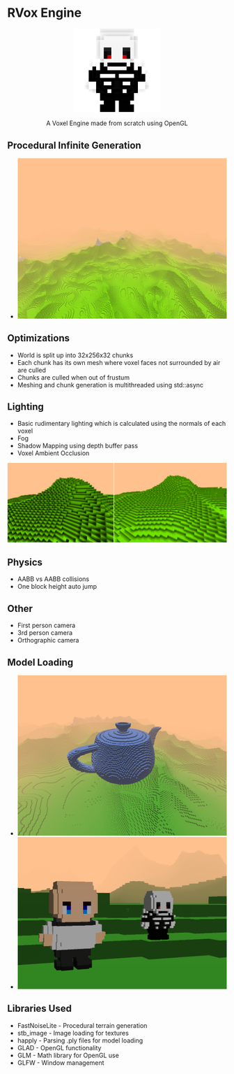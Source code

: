 # RVox Engine 
<p align="center">
<img src="./res/screenshots/skeleton_logo.png" alt="skeleton model" width="200">  
</p>
<p align="center">A Voxel Engine made from scratch using OpenGL<p align="center">


## Procedural Infinite Generation
- ![1000 block render distance](res/screenshots/proceduralInfinite2.jpg) 

## Optimizations   
- World is split up into 32x256x32 chunks
- Each chunk has its own mesh where voxel faces not surrounded by air are culled  
- Chunks are culled when out of frustum 
- Meshing and chunk generation is multithreaded using std::async  
  
## Lighting 
- Basic rudimentary lighting which is calculated using the normals of each voxel  
- Fog 
- Shadow Mapping using depth buffer pass 
- Voxel Ambient Occlusion 

![Ambient Occlusion](res/screenshots/ambient%20occlusion.png)

## Physics 
- AABB vs AABB collisions  
- One block height auto jump 

## Other 
- First person camera 
- 3rd person camera 
- Orthographic camera 

## Model Loading 
- ![teapot ply model](res/screenshots/teapotModel.png)   
- ![Human And Skeleton](res/screenshots/human%26skeleton.png) 


## Libraries Used 
- <a src="https://github.com/Auburn/FastNoiseLite">FastNoiseLite</a> - Procedural terrain  generation 
- <a src="https://github.com/nothings/stb/blob/master/stb_image.h">stb_image</a> - Image loading for textures  
- <a src="https://github.com/nmwsharp/happly">happly</a> - Parsing .ply files for model loading 
- <a src="https://glad.dav1d.de/">GLAD</a> - OpenGL  functionality  
- <a src="https://github.com/g-truc/glm">GLM</a> - Math library for OpenGL use 
- <a src="https://www.glfw.org/">GLFW</a> - Window management